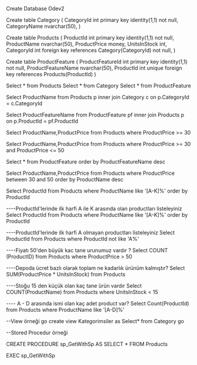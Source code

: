 Create Database Odev2

Create table Category
(
CategoryId int primary key identity(1,1) not null,
CategoryName nvarchar(50),
)

Create table Products
(
ProductId int primary key identity(1,1) not null,
ProductName nvarchar(50),
ProductPrice money,
UnitsInStock int,
CategoryId int foreign key references Category(CategoryId) not null,
)

Create table ProductFeature
(
ProductFeatureId int primary key identity(1,1) not null,
ProductFeatureName nvarchar(50),
ProductId int unique foreign key references Products(ProductId)
)

Select * from Products
Select * from Category
Select * from ProductFeature

Select ProductName from Products p
inner join Category c on p.CategoryId = c.CategoryId

Select ProductFeatureName from ProductFeature pf
inner join Products p on p.ProductId = pf.ProductId

Select ProductName,ProductPrice from Products
where ProductPrice >= 30

Select ProductName,ProductPrice from Products
where ProductPrice >= 30 and ProductPrice <= 50

Select * from ProductFeature order by ProductFeatureName desc

Select ProductName,ProductPrice from Products
where ProductPrice between 30 and 50 order by ProductName desc

Select ProductId from Products
where ProductName like '[A-K]%'
order by ProductId

----ProductId'lerinde ilk harfi A ile K arasında olan productları listeleyiniz
Select ProductId from Products
where ProductName like '[A-K]%'
order by ProductId

----ProductId'lerinde ilk harfi A olmayan productları listeleyiniz
Select ProductId from Products
where ProductId not like 'A%'

----Fiyatı 50'den büyük kac tane urunumuz vardır ?
Select COUNT (ProductID) from Products
where ProductPrice > 50

----Depoda ücret bazlı olarak toplam ne kadarlık ürünüm kalmıştır?
Select SUM(ProductPrice * UnitsInStock) from Products

----Stoğu 15 den küçük olan kaç tane ürün vardır
Select COUNT(ProductName) from Products
where UnitsInStock < 15

---- A - D arasında ismi olan kaç adet product var?
Select Count(ProductId) from Products
where ProductName like '[A-D]%'

--View örneği
go
create view Kategorimsiler
as
Select* from Category
go

--Stored Procedur örneği

CREATE PROCEDURE sp_GetWithSp
AS
SELECT * FROM Products 

EXEC sp_GetWithSp


